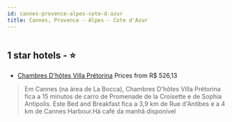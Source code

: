 ```yaml
---
id: cannes-provence-alpes-cote-d-azur
title: Cannes, Provence - Alpes - Cote d'Azur
---
```


<center><img src="https://i.travelapi.com/hotels/50000000/49090000/49085800/49085768/39bb4041_z.jpg" alt="" /></center>


##  1 star hotels - ⭐️

-    [Chambres D'hôtes Villa Prétorina](https://www.hurb.com/br/aud/https://www.hurb.com/br/hotels/cannes/chambres-d-hotes-villa-pretorina-HT-4YFT?cmp=18055) Prices from R$ 526,13
   > Em Cannes (na área de La Bocca), Chambres D'hôtes Villa Prétorina fica a 15 minutos de carro de Promenade de la Croisette e de Sophia Antipolis.  Este Bed and Breakfast fica a 3,9 km de Rue d'Antibes e a 4 km de Cannes Harbour.Há café da manhã disponível 
